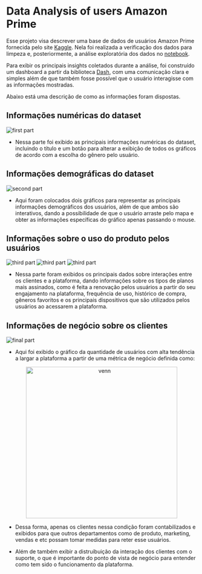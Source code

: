 # Data Analysis of users Amazon Prime

Esse projeto visa descrever uma base de dados de usuários Amazon Prime fornecida pelo site [Kaggle](https://www.kaggle.com/datasets/arnavsmayan/amazon-prime-userbase-dataset). Nela foi realizada a verificação dos dados para limpeza e, posteriormente, a análise exploratória dos dados no [notebook](https://github.com/celiolucaslm/Data-Analysis/blob/main/amazon_prime.ipynb).

Para exibir os principais insights coletados durante a análise, foi construído um dashboard a partir da biblioteca [Dash](https://dash.plotly.com), com uma comunicação clara e simples além de que também fosse possível que o usuário interagisse com as informações mostradas.

Abaixo está uma descrição de como as informações foram dispostas.

## Informações numéricas do dataset
![first part](https://github.com/user-attachments/assets/47e39a87-a80a-4c4c-b41f-9972ddbf72f7)

- Nessa parte foi exibido as principais informações numéricas do dataset, incluindo o título e um botão para alterar a exibição de todos os gráficos de acordo com a escolha do gênero pelo usuário.

## Informações demográficas do dataset
![second part](https://github.com/user-attachments/assets/82db9e8f-f09d-4eec-9ddb-c6034e77efa3)

- Aqui foram colocados dois gráficos para representar as principais informações demográficos dos usuários, além de que ambos são interativos, dando a possibilidade de que o usuário arraste pelo mapa e obter as informações específicas do gráfico apenas passando o mouse.

## Informações sobre o uso do produto pelos usuários
![third part](https://github.com/user-attachments/assets/f6865390-bb65-47c2-84ee-483151dd82bf)
![third part](https://github.com/user-attachments/assets/d58608b5-7286-4fe6-b1b5-da3737f7cc4e)
![third part](https://github.com/user-attachments/assets/f7107a15-6d97-472d-995c-71a7fbb152ed)

- Nessa parte foram exibidos os principais dados sobre interações entre os clientes e a plataforma, dando informações sobre os tipos de planos mais assinados, como é feita a renovação pelos usuários a partir do seu engajamento na plataforma, frequência de uso, histórico de compra, gêneros favoritos e os principais dispositivos que são utilizados pelos usuários ao acessarem a plataforma.

## Informações de negócio sobre os clientes
![final part](https://github.com/user-attachments/assets/12a546f0-7961-4357-aa0c-bb3395a9c0e7)

- Aqui foi exibido o gráfico da quantidade de usuários com alta tendência a largar a plataforma a partir de uma métrica de negócio definida como:

<p align="center">
  <img src="https://github.com/user-attachments/assets/e780618f-2b64-4d89-884a-40416294987b" alt="venn" width="400">
</p>

- Dessa forma, apenas os clientes nessa condição foram contabilizados e exibidos para que outros departamentos como de produto, marketing, vendas e etc possam tomar medidas para reter esse usuários.

- Além de também exibir a distruibuição da interação dos clientes com o suporte, o que é importante do ponto de vista de negócio para entender como tem sido o funcionamento da plataforma.

